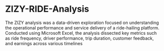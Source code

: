 # ZIZY-RIDE-Analysis
The ZIZY analysis was a data-driven exploration focused on understanding the operational performance and service delivery of a ride-hailing platform. Conducted using Microsoft Excel, the analysis dissected key metrics such as ride frequency, driver performance, trip duration, customer feedback, and earnings across various timelines

